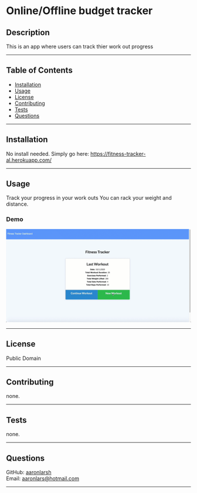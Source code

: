 
  # Online/Offline budget tracker

  ## Description
  
  This is an app where users can track thier work out progress

  ---
  ## Table of Contents
  * [Installation](#Installation)
  * [Usage](#Usage)
  * [License](#License)
  * [Contributing](#Contributing)
  * [Tests](#Tests)
  * [Questions](#Questions)

  ---
  ## Installation
  No install needed. Simply go here:
  https://fitness-tracker-al.herokuapp.com/


  ---
  ## Usage
  Track your progress in your work outs You can rack your weight and distance.

### Demo
![alt text](demo.gif "Gif of walk through of using CLI")


    
  ---
  ## License
  Public Domain
    
  ---
  ## Contributing
  none.
    
  ---
  ## Tests
  none.
    
  ---
  ## Questions
  GitHub: [aaronlarsh](https://github.com/aaronlarsh)
  <br>
  Email: aaronlars@hotmail.com
    
  ---
